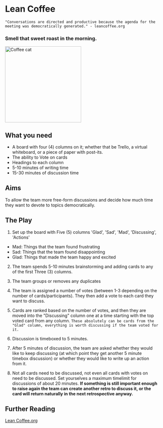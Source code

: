 # Lean Coffee

```
"Conversations are directed and productive because the agenda for the meeting was democratically generated." - leancoffee.org
```

### Smell that sweet roast in the morning.
<img src="https://media.giphy.com/media/3oz8xyc6SlRBhKUhoI/giphy.gif" width="250" alt="Coffee cat" />

## What you need
- A board with four (4) columns on it; whether that be Trello, a virtual whiteboard, or a piece of paper with post-its.
- The ability to Vote on cards
- Headings to each column
- 5-10 minutes of writing time
- 15-30 minutes of discussion time

## Aims
To allow the team more free-form discussions and decide how much time they want to devote to topics democratically.

## The Play 
1. Set up the board with Five (5) columns 'Glad', 'Sad', 'Mad', 'Discussing', 'Actions'

- Mad: Things that the team found frustrating
- Sad: Things that the team found disappointing
- Glad: Things that made the team happy and excited


2. The team spends 5-10 minutes brainstorming and adding cards to any of the first Three (3) columns.


3. The team groups or removes any duplicates


4. The team is assigned a number of votes (between 1-3 depending on the number of cards/participants). They then add a vote to each card they want to discuss.


5. Cards are ranked based on the number of votes, and then they are moved into the "Discussing" column one at a time starting with the top voted card from any column. `These absolutely can be cards from the "Glad" column, everything is worth discussing if the team voted for it.`


6. Discussion is timeboxed to 5 minutes.


7. After 5 minutes of discussion, the team are asked whether they would like to keep discussing (at which point they get another 5 minute timebox discussion) or whether they would like to write up an action from it.


8. Not all cards need to be discussed, not even all cards with votes on need to be discussed. Set yourselves a maximum timelimit for discussions of about 20 minutes. **If something is still important enough to raise again the team can create another retro to discuss it, or the card will return naturally in the next retrospective anyway.**


## Further Reading
[Lean Coffee.org](http://leancoffee.org/)
